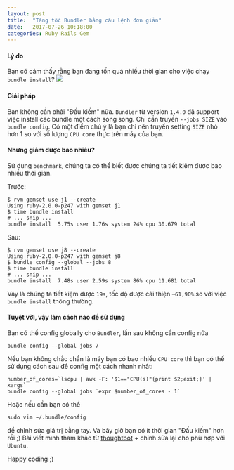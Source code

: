 ```yaml
---
layout: post
title:  "Tăng tốc Bundler bằng câu lệnh đơn giản"
date:   2017-07-26 10:18:00
categories: Ruby Rails Gem
---
```


#### Lý do
Bạn có cảm thấy rằng bạn đang tốn quá nhiều thời gian cho việc chạy `bundle install`?
![](http://media.tumblr.com/76501d7e366e32c68e05bf0e931206ac/tumblr_inline_ms7d9qF6Hb1qz4rgp.png)

#### Giải pháp
Bạn không cần phải "Đấu kiếm" nữa. `Bundler` từ version `1.4.0` đã support việc install các bundle một cách song song.
Chỉ cần truyền `--jobs SIZE` vào `bundle config`. Có một điểm chú ý là bạn chỉ nên truyền setting `SIZE` nhỏ hơn 1 so với số lượng `CPU core` thực trên máy của bạn.

#### Nhưng giảm được bao nhiêu?
Sử dụng `benchmark`, chúng ta có thể biết được chúng ta tiết kiệm được bao nhiều thời gian.

Trước:
```
$ rvm gemset use j1 --create
Using ruby-2.0.0-p247 with gemset j1
$ time bundle install
# ... snip ...
bundle install  5.75s user 1.76s system 24% cpu 30.679 total
```

Sau:
```
$ rvm gemset use j8 --create
Using ruby-2.0.0-p247 with gemset j8
$ bundle config --global --jobs 8
$ time bundle install
# ... snip ...
bundle install  7.48s user 2.59s system 86% cpu 11.681 total
```
Vậy là chúng ta tiết kiệm được `19s`, tốc độ được cải thiện `~61,90%` so với việc `bundle install` thông thường.
#### Tuyệt vời, vậy làm cách nào để sử dụng
Bạn có thể config globally cho `Bundler`, lần sau không cần config nữa

```
bundle config --global jobs 7
```

Nếu bạn không chắc chắn là máy bạn có bao nhiều `CPU core` thì bạn có thể sử dụng cách sau để config một cách nhanh nhất:
```
number_of_cores=`lscpu | awk -F: '$1=="CPU(s)"{print $2;exit;}' | xargs`
bundle config --global jobs `expr $number_of_cores - 1`
```

Hoặc nếu cần bạn có thể
```
sudo vim ~/.bundle/config
```
để chỉnh sửa giá trị bằng tay.
Và bây giờ bạn có ít thời gian "Đấu kiếm" hơn rồi ;)
Bài viết mình tham khảo từ [thoughtbot](https://robots.thoughtbot.com/parallel-gem-installing-using-bundler) + chỉnh sửa lại cho phù hợp với `Ubuntu`.

Happy coding ;)
